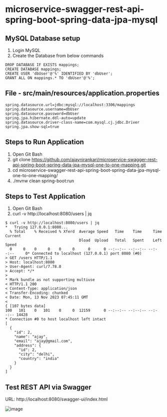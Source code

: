 # microservice-swagger-rest-api-spring-boot-spring-data-jpa-mysql

MySQL Database setup
--------------------
1. Login MySQL
2. Create the Database from below commands

```
DROP DATABASE IF EXISTS mappings;
CREATE DATABASE mappings;
CREATE USER 'dbUser'@'%' IDENTIFIED BY 'dbUser';
GRANT ALL ON mappings.* TO 'dbUser'@'%';
```

File - src/main/resources/application.properties
-----
```
spring.datasource.url=jdbc:mysql://localhost:3306/mappings
spring.datasource.username=dbUser
spring.datasource.password=dbUser
spring.jpa.hibernate.ddl-auto=update
spring.datasource.driver-class-name=com.mysql.cj.jdbc.Driver
spring.jpa.show-sql=true
```


Steps to Run Application
------------------------
1. Open Git Bash
2. git clone https://github.com/ajaynirankari/microservice-swagger-rest-api-spring-boot-spring-data-jpa-mysql-one-to-one-mapping.git
3. cd microservice-swagger-rest-api-spring-boot-spring-data-jpa-mysql-one-to-one-mapping/
4. ./mvnw clean spring-boot:run

Steps to Test Application
------------------------
1. Open Git Bash
2. curl -v http://localhost:8080/users | jq

```
$ curl -v http://localhost:8080/users | jq
*   Trying 127.0.0.1:8080...
  % Total    % Received % Xferd  Average Speed   Time    Time     Time  Current
                                 Dload  Upload   Total   Spent    Left  Speed
  0     0    0     0    0     0      0      0 --:--:-- --:--:-- --:--:--     0* Connected to localhost (127.0.0.1) port 8080 (#0)
> GET /users HTTP/1.1
> Host: localhost:8080
> User-Agent: curl/7.78.0
> Accept: */*
>
* Mark bundle as not supporting multiuse
< HTTP/1.1 200
< Content-Type: application/json
< Transfer-Encoding: chunked
< Date: Mon, 13 Nov 2023 07:45:11 GMT
<
{ [107 bytes data]
100   101    0   101    0     0  12159      0 --:--:-- --:--:-- --:--:-- 14428
* Connection #0 to host localhost left intact
[
  {
    "id": 2,
    "name": "ajay",
    "email": "ajay@gmail.com",
    "address": {
      "id": 2,
      "city": "delhi",
      "country": "india"
    }
  }
]

```

Test REST API via Swagger
--------------------------
URL: http://localhost:8080/swagger-ui/index.html

![image](https://github.com/ajaynirankari/microservice-swagger-rest-api-spring-boot-spring-data-jpa-mysql-one-to-one-mapping/assets/26870634/b4a983a6-4191-4c7a-b729-cae3149f8094)
